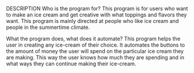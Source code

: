 DESCRIPTION
Who is the program for?
    This program is for users who want to make an ice cream and get creative with what toppings and flavors they want. This program is mainly directed at people who like ice cream and people in the summertime climate.

What the program does, what does it automate?
     This program helps the user in creating any ice-cream of their choice. It automates the buttons to the amount of money the user will spend on the particular ice cream they are making. This way the user knows how much they are spending and in what ways they can continue making their ice-cream. 
